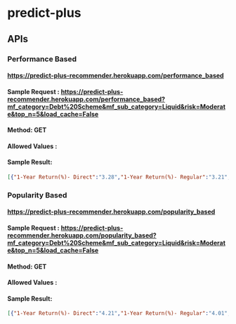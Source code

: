 # predict-plus
## APIs

### Performance Based

#### https://predict-plus-recommender.herokuapp.com/performance_based

#### Sample Request : https://predict-plus-recommender.herokuapp.com/performance_based?mf_category=Debt%20Scheme&mf_sub_category=Liquid&risk=Moderate&top_n=5&load_cache=False
#### Method: GET
#### Allowed Values : 
#### Sample Result: 

```json
[{"1-Year Return(%)- Direct":"3.28","1-Year Return(%)- Regular":"3.21","3-Year Return(%)- Direct":"5.10","3-Year Return(%)- Regular":"5.04","5-Year Return(%)- Direct":"5.88","5-Year Return(%)- Regular":"5.81","benchmark":"NIFTY Liquid Fund Index","latest NAV- Direct":"2,325.0887","latest NAV- Regular":"2,311.9423","risk":"Moderate","scheme_name":"Axis Liquid Fund"},{"1-Year Return(%)- Direct":"3.25","1-Year Return(%)- Regular":"3.17","3-Year Return(%)- Direct":"4.98","3-Year Return(%)- Regular":"4.89","5-Year Return(%)- Direct":"5.80","5-Year Return(%)- Regular":"5.71","benchmark":"CRISIL Liquid Fund Index","latest NAV- Direct":"2,408.2207","latest NAV- Regular":"2,388.7586","risk":"Moderate","scheme_name":"BOI AXA Liquid Fund"},{"1-Year Return(%)- Direct":"3.42","1-Year Return(%)- Regular":"3.17","3-Year Return(%)- Direct":"5.19","3-Year Return(%)- Regular":"4.96","5-Year Return(%)- Direct":"5.89","5-Year Return(%)- Regular":"5.70","benchmark":"NIFTY Liquid Fund Index","latest NAV- Direct":"2,702.5092","latest NAV- Regular":"2,668.2378","risk":"Moderate","scheme_name":"Edelweiss Liquid Fund"},{"1-Year Return(%)- Direct":"3.23","1-Year Return(%)- Regular":"3.13","3-Year Return(%)- Direct":"5.01","3-Year Return(%)- Regular":"4.91","5-Year Return(%)- Direct":"5.76","5-Year Return(%)- Regular":"5.65","benchmark":"CRISIL Liquid Fund Index","latest NAV- Direct":"4,116.2249","latest NAV- Regular":"4,085.7339","risk":"Moderate","scheme_name":"HDFC Liquid Fund"},{"1-Year Return(%)- Direct":"2.93","1-Year Return(%)- Regular":"2.88","3-Year Return(%)- Direct":"4.41","3-Year Return(%)- Regular":"4.36","5-Year Return(%)- Direct":"5.25","5-Year Return(%)- Regular":"5.20","benchmark":"CRISIL Liquid Fund Index","latest NAV- Direct":"1,615.7312","latest NAV- Regular":"1,609.3442","risk":"Moderate","scheme_name":"IIFL Liquid Fund"}]
```

### Popularity Based

#### https://predict-plus-recommender.herokuapp.com/popularity_based

#### Sample Request : https://predict-plus-recommender.herokuapp.com/popularity_based?mf_category=Debt%20Scheme&mf_sub_category=Liquid&risk=Moderate&top_n=5&load_cache=False
#### Method: GET
#### Allowed Values : 
#### Sample Result: 

```json
[{"1-Year Return(%)- Direct":"4.21","1-Year Return(%)- Regular":"4.01","3-Year Return(%)- Direct":"4.56","3-Year Return(%)- Regular":"4.38","5-Year Return(%)- Direct":"5.22","5-Year Return(%)- Regular":"5.08","benchmark":"CRISIL Money Market Index","latest NAV- Direct":"3,750.6699","latest NAV- Regular":"3,716.5762","risk":"Moderate","scheme_name":"Tata Money Market Fund"},{"1-Year Return(%)- Direct":"3.23","1-Year Return(%)- Regular":"3.18","3-Year Return(%)- Direct":"5.02","3-Year Return(%)- Regular":"4.97","5-Year Return(%)- Direct":"5.81","5-Year Return(%)- Regular":"5.76","benchmark":"NIFTY Liquid Fund Index","latest NAV- Direct":"2,867.7412","latest NAV- Regular":"2,853.9973","risk":"Moderate","scheme_name":"L&T Liquid Fund"},{"1-Year Return(%)- Direct":"4.99","1-Year Return(%)- Regular":"3.91","3-Year Return(%)- Direct":"4.19","3-Year Return(%)- Regular":"3.16","5-Year Return(%)- Direct":"4.93","5-Year Return(%)- Regular":"3.92","benchmark":"CRISIL Short-Term Bond Index","latest NAV- Direct":"34.4743","latest NAV- Regular":"31.7902","risk":"Moderate","scheme_name":"HSBC Short Duration Fund"},{"1-Year Return(%)- Direct":"3.98","1-Year Return(%)- Regular":"2.82","3-Year Return(%)- Direct":"9.44","3-Year Return(%)- Regular":"8.28","5-Year Return(%)- Direct":"7.45","5-Year Return(%)- Regular":"6.41","benchmark":"CRISIL Composite Bond Index","latest NAV- Direct":"49.5722","latest NAV- Regular":"46.1093","risk":"Moderate","scheme_name":"Canara Robeco Income Fund"},{"1-Year Return(%)- Direct":"1.82","1-Year Return(%)- Regular":"1.04","3-Year Return(%)- Direct":"8.24","3-Year Return(%)- Regular":"7.39","5-Year Return(%)- Direct":"6.33","5-Year Return(%)- Regular":"5.51","benchmark":"CRISIL 10-Year Gilt","latest NAV- Direct":"2,428.4180","latest NAV- Regular":"2,258.8412","risk":"Moderate","scheme_name":"Invesco India Gilt Fund"}]
```
